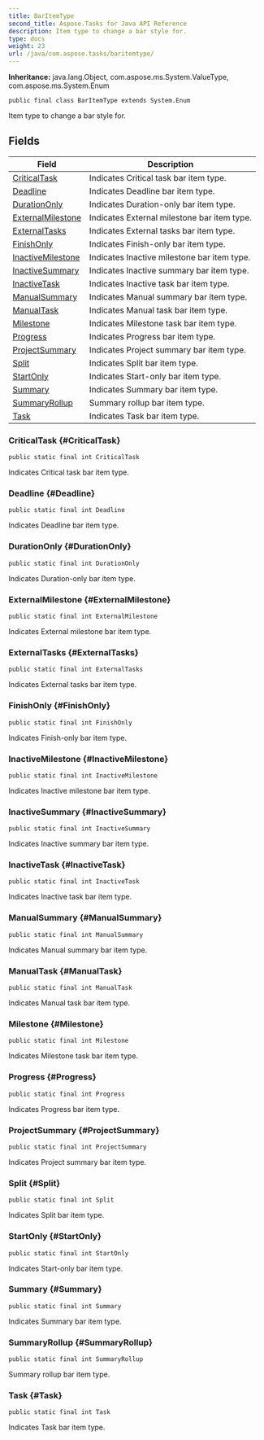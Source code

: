 ```yaml
---
title: BarItemType
second_title: Aspose.Tasks for Java API Reference
description: Item type to change a bar style for.
type: docs
weight: 23
url: /java/com.aspose.tasks/baritemtype/
---
```


**Inheritance:**
java.lang.Object, com.aspose.ms.System.ValueType, com.aspose.ms.System.Enum
```
public final class BarItemType extends System.Enum
```

Item type to change a bar style for.
## Fields

| Field | Description |
| --- | --- |
| [CriticalTask](#CriticalTask) | Indicates Critical task bar item type. |
| [Deadline](#Deadline) | Indicates Deadline bar item type. |
| [DurationOnly](#DurationOnly) | Indicates Duration-only bar item type. |
| [ExternalMilestone](#ExternalMilestone) | Indicates External milestone bar item type. |
| [ExternalTasks](#ExternalTasks) | Indicates External tasks bar item type. |
| [FinishOnly](#FinishOnly) | Indicates Finish-only bar item type. |
| [InactiveMilestone](#InactiveMilestone) | Indicates Inactive milestone bar item type. |
| [InactiveSummary](#InactiveSummary) | Indicates Inactive summary bar item type. |
| [InactiveTask](#InactiveTask) | Indicates Inactive task bar item type. |
| [ManualSummary](#ManualSummary) | Indicates Manual summary bar item type. |
| [ManualTask](#ManualTask) | Indicates Manual task bar item type. |
| [Milestone](#Milestone) | Indicates Milestone task bar item type. |
| [Progress](#Progress) | Indicates Progress bar item type. |
| [ProjectSummary](#ProjectSummary) | Indicates Project summary bar item type. |
| [Split](#Split) | Indicates Split bar item type. |
| [StartOnly](#StartOnly) | Indicates Start-only bar item type. |
| [Summary](#Summary) | Indicates Summary bar item type. |
| [SummaryRollup](#SummaryRollup) | Summary rollup bar item type. |
| [Task](#Task) | Indicates Task bar item type. |
### CriticalTask {#CriticalTask}
```
public static final int CriticalTask
```


Indicates Critical task bar item type.

### Deadline {#Deadline}
```
public static final int Deadline
```


Indicates Deadline bar item type.

### DurationOnly {#DurationOnly}
```
public static final int DurationOnly
```


Indicates Duration-only bar item type.

### ExternalMilestone {#ExternalMilestone}
```
public static final int ExternalMilestone
```


Indicates External milestone bar item type.

### ExternalTasks {#ExternalTasks}
```
public static final int ExternalTasks
```


Indicates External tasks bar item type.

### FinishOnly {#FinishOnly}
```
public static final int FinishOnly
```


Indicates Finish-only bar item type.

### InactiveMilestone {#InactiveMilestone}
```
public static final int InactiveMilestone
```


Indicates Inactive milestone bar item type.

### InactiveSummary {#InactiveSummary}
```
public static final int InactiveSummary
```


Indicates Inactive summary bar item type.

### InactiveTask {#InactiveTask}
```
public static final int InactiveTask
```


Indicates Inactive task bar item type.

### ManualSummary {#ManualSummary}
```
public static final int ManualSummary
```


Indicates Manual summary bar item type.

### ManualTask {#ManualTask}
```
public static final int ManualTask
```


Indicates Manual task bar item type.

### Milestone {#Milestone}
```
public static final int Milestone
```


Indicates Milestone task bar item type.

### Progress {#Progress}
```
public static final int Progress
```


Indicates Progress bar item type.

### ProjectSummary {#ProjectSummary}
```
public static final int ProjectSummary
```


Indicates Project summary bar item type.

### Split {#Split}
```
public static final int Split
```


Indicates Split bar item type.

### StartOnly {#StartOnly}
```
public static final int StartOnly
```


Indicates Start-only bar item type.

### Summary {#Summary}
```
public static final int Summary
```


Indicates Summary bar item type.

### SummaryRollup {#SummaryRollup}
```
public static final int SummaryRollup
```


Summary rollup bar item type.

### Task {#Task}
```
public static final int Task
```


Indicates Task bar item type.

